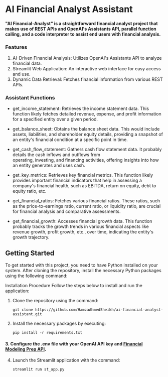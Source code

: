 # AI Financial Analyst Assistant

#### "AI Financial-Analyst" is a straightforward financial analyst project that makes use of REST APIs and OpenAI's Assistants API, parallel function calling, and a code interpreter to assist end users with financial analysis.
 
### Features
 1. AI-Driven Financial Analysis: Utilizes OpenAI's Assistants API to analyze financial data.
 2. Streamlit Web Application: An interactive web interface for easy access and use.
 3. Dynamic Data Retrieval: Fetches financial information from various REST APIs.

### Assistant Functions
 - get_income_statement: Retrieves the income statement data. This function likely fetches detailed revenue, expense, and 
   profit information for a specified entity over a given period.

 - get_balance_sheet: Obtains the balance sheet data. This would include assets, liabilities, and shareholder equity 
   details, providing a snapshot of an entity's financial condition at a specific point in time.

 - get_cash_flow_statement: Gathers cash flow statement data. It probably details the cash inflows and outflows from      
   operating, investing, and financing activities, offering insights into how an entity generates and uses cash.

 - get_key_metrics: Retrieves key financial metrics. This function likely provides important financial indicators that 
   help in assessing a company's financial health, such as EBITDA, return on equity, debt to equity ratio, etc.

 - get_financial_ratios: Fetches various financial ratios. These ratios, such as the price-to-earnings ratio, current 
   ratio, or liquidity ratio, are crucial for financial analysis and comparative assessments.

 - get_financial_growth: Accesses financial growth data. This function probably tracks the growth trends in various 
   financial aspects like revenue growth, profit growth, etc., over time, indicating the entity's growth trajectory.
   
## Getting Started

To get started with this project, you need to have Python installed on your system. After cloning the repository, install the necessary Python packages using the following command:

Installation Procedure
Follow the steps below to install and run the application:
1. Clone the repository using the command:
    ```
    git clone https://github.com/HamzaAhmedSheikh/ai-financial-analyst-assistant.git
    ```
2. Install the necessary packages by executing:
    ```
    pip install -r requirements.txt
    ```
#### 3.  Configure the .env file with your OpenAI API key and [Financial Modeling Prep API](https://site.financialmodelingprep.com/developer/docs?ref=mlq.ai).   

4. Launch the Streamlit application with the command:
    ```
    streamlit run st_app.py
    ```

   
